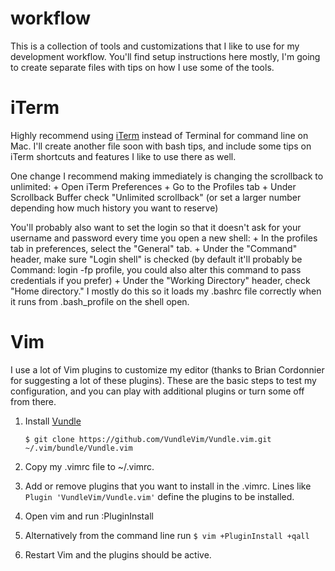 # workflow
This is a collection of tools and customizations that I like to use for my development workflow.
You'll find setup instructions here mostly, I'm going to create separate files with tips on how I use some of the tools.


# iTerm
Highly recommend using [iTerm](https://www.iterm2.com/ "iTerm2") instead of Terminal for command line on Mac.
I'll create another file soon with bash tips, and include some tips on iTerm shortcuts and features I like to use there as well.

One change I recommend making immediately is changing the scrollback to unlimited:
    + Open iTerm Preferences
    + Go to the Profiles tab
    + Under Scrollback Buffer check "Unlimited scrollback" (or set a larger number depending how much history you want to reserve)

You'll probably also want to set the login so that it doesn't ask for your username and password every time you open a new shell:
    + In the profiles tab in preferences, select the "General" tab.
    + Under the "Command" header, make sure "Login shell" is checked (by default it'll probably be Command: login -fp profile, you could also alter this command to pass credentials if you prefer)
    + Under the "Working Directory" header, check "Home directory." I mostly do this so it loads my .bashrc file correctly when it runs from .bash_profile on the shell open.


# Vim
I use a lot of Vim plugins to customize my editor (thanks to Brian Cordonnier for suggesting a lot of these plugins).
These are the basic steps to test my configuration, and you can play with additional plugins or turn some off from there.

1. Install [Vundle](https://github.com/VundleVim/Vundle.vim "Vundle")

    `$ git clone https://github.com/VundleVim/Vundle.vim.git ~/.vim/bundle/Vundle.vim`

2. Copy my .vimrc file to ~/.vimrc.

3. Add or remove plugins that you want to install in the .vimrc. Lines like `Plugin 'VundleVim/Vundle.vim'` define the plugins to be installed.

4. Open vim and run :PluginInstall

5. Alternatively from the command line run `$ vim +PluginInstall +qall`

6. Restart Vim and the plugins should be active.
